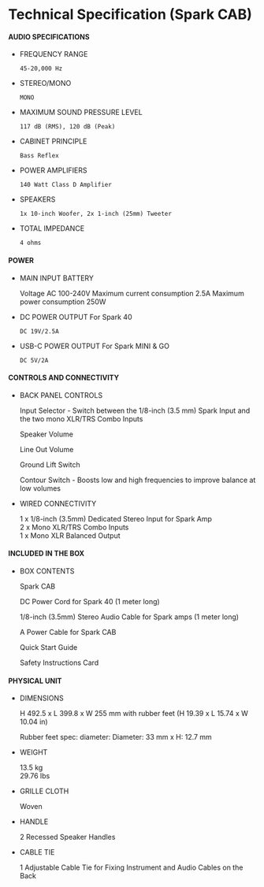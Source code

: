 # Technical Specification (Spark CAB)

#### AUDIO SPECIFICATIONS

- FREQUENCY RANGE

	  45-20,000 Hz

- STEREO/MONO

	  MONO


- MAXIMUM SOUND PRESSURE LEVEL

	  117 dB (RMS), 120 dB (Peak)


- CABINET PRINCIPLE

	  Bass Reflex


- POWER AMPLIFIERS

	  140 Watt Class D Amplifier


- SPEAKERS

	  1x 10-inch Woofer, 2x 1-inch (25mm) Tweeter


- TOTAL IMPEDANCE

	  4 ohms  

#### POWER  

- MAIN INPUT BATTERY

	 Voltage AC 100-240V
	 Maximum current consumption 2.5A
	 Maximum power consumption 250W	


- DC POWER OUTPUT For Spark 40

	  DC 19V/2.5A


- USB-C POWER OUTPUT For Spark MINI & GO

	  DC 5V/2A

#### **CONTROLS AND CONNECTIVITY**

- BACK PANEL CONTROLS

	Input Selector - Switch between the 1/8-inch (3.5 mm) Spark Input and the two mono XLR/TRS Combo Inputs  
	
	Speaker Volume  
	
	Line Out Volume  
	
	Ground Lift Switch  
	
	Contour Switch - Boosts low and high frequencies to improve balance at low volumes  
  

- WIRED CONNECTIVITY

	1 x 1/8-inch (3.5mm) Dedicated Stereo Input for Spark Amp  
	2 x Mono XLR/TRS Combo Inputs   
	1 x Mono XLR Balanced Output  
  

#### INCLUDED IN THE BOX

- BOX CONTENTS

	Spark CAB  
	
	DC Power Cord for Spark 40 (1 meter long)  
	
	1/8-inch (3.5mm) Stereo Audio Cable for Spark amps (1 meter long)  
	
	A Power Cable for Spark CAB  
	
	Quick Start Guide  
	
	Safety Instructions Card  

#### PHYSICAL UNIT

- DIMENSIONS

	H 492.5 x L 399.8 x W 255 mm with rubber feet
	(H 19.39 x L 15.74 x W 10.04 in)   
	
	Rubber feet spec: diameter: Diameter: 33 mm x H: 12.7 mm



- WEIGHT

	13.5 kg  
	29.76 lbs


- GRILLE CLOTH

	Woven 


- HANDLE

	2 Recessed Speaker Handles


- CABLE TIE

	1 Adjustable Cable Tie for Fixing Instrument and Audio Cables on the Back